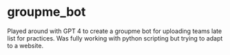 # groupme_bot
Played around with GPT 4 to create a groupme bot for uploading teams late list for practices. Was fully working with python scripting but trying to adapt to a website.
